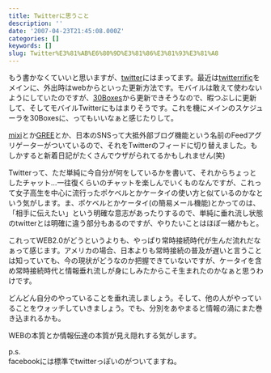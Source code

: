 ```yaml
---
title: Twitterに思うこと
description: ''
date: '2007-04-23T21:45:08.000Z'
categories: []
keywords: []
slug: Twitter%E3%81%AB%E6%80%9D%E3%81%86%E3%81%93%E3%81%A8
---
```

もう書かなくていいと思いますが、[twitter](http://twitter.com/)にはまってます。最近は[twitterrific](http://iconfactory.com/software/twitterrific)をメインに、外出時はwebからといった更新方法です。モバイルは敢えて使わないようにしていたのですが、[30Boxes](http://30boxes.com/)から更新できそうなので、暇つぶしに更新して、そしてモバイルTwitterにもはまりそうです。これを機にメインのスケジューラを30Boxesに、ってもいいなぁと感じたりして。

[mixi](http://mixi.jp/)とか[GREE](http://gree.jp/)とか、日本のSNSって大抵外部ブログ機能という名前のFeedアグリゲーターがついているので、それをTwitterのフィードに切り替えました。もしかすると新着日記がたくさんでウザがられてるかもしれません(笑)

Twitterって、ただ単純に今自分が何をしているかを書いて、それからちょっとしたチャット…一往復くらいのチャットを楽しんでいくものなんですが、これって女子高生を中心に流行ったポケベルとかケータイの使い方と似ているのかなという気がします。ま、ポケベルとかケータイ(の簡易メール機能)とかってのは、「相手に伝えたい」という明確な意志があったりするので、単純に垂れ流し状態のtwitterとは明確に違う部分もあるのですが、やりたいことはほぼ一緒かもと。

これってWEB2.0がどうというよりも、やっぱり常時接続時代が生んだ流れだなぁって感じます。アメリカの場合、日本よりも常時接続の普及が遅いと言うことは知っていても、今の現状がどうなのか把握できていないですが、ケータイを含め常時接続時代と情報垂れ流しが身にしみたからこそ生まれたのかなぁと思うわけです。

どんどん自分のやっていることを垂れ流しましょう。そして、他の人がやっていることをウォッチしていきましょう。でも、分別をあやまると情報の渦にまた巻き込まれるかも。

WEBの本質とか情報伝達の本質が見え隠れする気がします。

p.s.  
facebookには標準でtwitterっぽいのがついてますね。